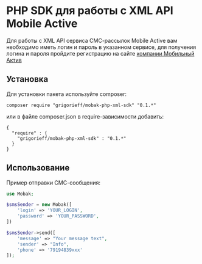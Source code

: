 PHP SDK для работы с XML API Mobile Active
==========================================

Для работы с XML API сервиса СМС-рассылок Mobile Active
вам необходимо иметь логин и пароль в указанном сервисе, 
для получения логина и пароля пройдите регистрацию на сайте [компании Мобильный Актив](http://mobak.ru)

Установка
-----------------

Для установки пакета используйте composer:

`composer require "grigorieff/mobak-php-xml-sdk" "0.1.*"`

или в файле composer.json в require-зависимости добавить:

```
{
  "require" : {
    "grigorieff/mobak-php-xml-sdk" : "0.1.*"
  }
}
```

Использование
----------------------------

Пример отправки СМС-сообщения:

```php
use Mobak;

$smsSender = new Mobak([
    'login' => 'YOUR_LOGIN',
    'password' => 'YOUR_PASSWORD',
])

$smsSender->send([
    'message' => "Your message text",
    'sender' => "Info",
    'phone' => '79194839xxx'
]);

```










